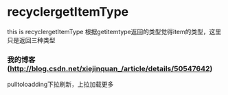 # recyclergetItemType
this is recyclergetItemType
根据getitemtype返回的类型觉得item的类型，这里只是返回三种类型

### 我的博客(http://blog.csdn.net/xiejinquan_/article/details/50547642)

pulltoloadding下拉刷新，上拉加载更多
